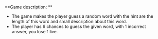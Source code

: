**Game description: 
**
- The game makes the player guess a random word with the hint are the length of this word and small description about this word.
- The player has 6 chances to guess the given word, with 1 incorrect answer, you lose 1 live.
